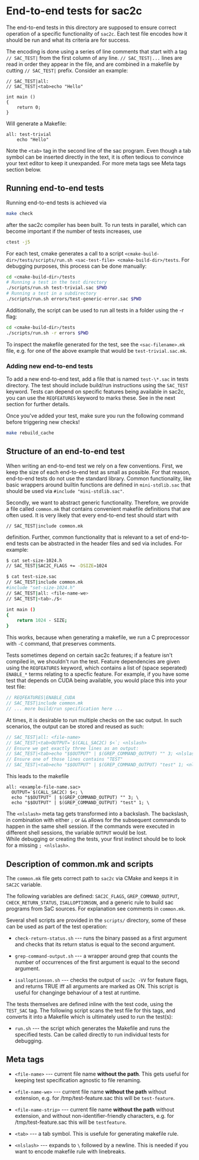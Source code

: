 End-to-end tests for sac2c
===================

The end-to-end tests in this directory are supposed to ensure correct operation of
a specific functionality of `sac2c`.  Each test file encodes how
it should be run and what its criteria are for success.

The encoding is done using a series of line comments that start with a tag
`// SAC_TEST|` from the first column of any line.  `// SAC_TEST|...` lines
are read in order they appear in the file, and are combined in a makefile
by cutting `// SAC_TEST|` prefix.  Consider an example:

```
// SAC_TEST|all:
// SAC_TEST|<tab>echo "Hello"

int main ()
{
    return 0;
}
```
Will generate a Makefile:

```
all: test-trivial
	echo "Hello"
```

Note the `<tab>` tag in the second line of the sac program.  Even though
a tab symbol can be inserted directly in the text, it is often tedious to
convince your text editor to keep it unexpanded.  For more meta tags see
Meta tags section below.

## Running end-to-end tests

Running end-to-end tests is achieved via

```sh
make check
```
after the sac2c compiler has been built.   To run tests in parallel, which
can become important if the number of tests increases, use
```sh
ctest -j5
```

For each test, cmake generates a call to a script
`<cmake-build-dir>/tests/scripts/run.sh <sac-test-file> <cmake-build-dir>/tests`.
For debugging purposes, this process can be done manually:
```sh
cd <cmake-build-dir>/tests
# Running a test in the test directory
./scripts/run.sh test-trivial.sac $PWD
# Running a test in a subdirectory
./scripts/run.sh errors/test-generic-error.sac $PWD
```

Additionally, the script can be used to run all tests in a folder using the -r flag:
```sh
cd <cmake-build-dir>/tests
./scripts/run.sh -r errors $PWD
```

To inspect the makefile generated for the test, see the `<sac-filename>.mk`
file, e.g. for one of the above example that would be `test-trivial.sac.mk`.

### Adding new end-to-end tests

To add a new end-to-end test, add a file that is named `test-\*.sac` in tests
directory. The test should include build/run instructions using the `SAC_TEST`
keyword. Tests can depend on specific features being available in sac2c, you
can use the `REQFEATURES` keyword to marks these. See in the next section for
further details.

Once you've added your test, make sure you run the following command before triggering new checks!
```sh
make rebuild_cache
```

## Structure of an end-to-end test

When writing an end-to-end test we rely on a few conventions.  First, we keep
the size of each end-to-end test as small as possible.  For that reason, end-to-end tests
do not use the standard library. Common functionality, like basic wrappers around
builtin functions are defined in `mini-stdlib.sac` that should be used via
`#include "mini-stdlib.sac"`.

Secondly, we want to abstract generic functionality. Therefore, we provide
a file called `common.mk` that contains convenient makefile definitions that
are often used.  It is very likely that every end-to-end test should start with 
```
// SAC_TEST|include common.mk
```
definition.  Further, common functionality that is relevant to a set of end-to-end
tests can be abstracted in the header files and sed via includes.  For example:

```sh
$ cat set-size-1024.h
// SAC_TEST|SAC2C_FLAGS += -DSIZE=1024

$ cat test-size.sac
// SAC_TEST|include common.mk
#include "set-size-1024.h"
// SAC_TEST|all: <file-name-we>
// SAC_TEST|<tab>./$<

int main ()
{
    return 1024 - SIZE;
}
```
This works, because when generating a makefile, we run a C preprocessor with
`-C` command, that preserves comments.

Tests sometimes depend on certain sac2c features; if a feature isn't compiled in,
we shouldn't run the test. Feature dependencies are given using the `REQFEATURES`
keyword, which contains a list of (space seperated) `ENABLE_*` terms relating to
a specfic feature. For example, if you have some test that depends on CUDA being
available, you would place this into your test file:

```c
// REQFEATURES|ENABLE_CUDA
// SAC_TEST|include common.mk
// ... more build/run specification here ...
```

At times, it is desirable to run multiple checks on the sac output. In such scenarios, the output can be stored and reused as such:
```c
// SAC_TEST|all: <file-name>
// SAC_TEST|<tab>OUTPUT=`$(CALL_SAC2C) $<`; <nlslash>
// Ensure we get exactly three lines as an output:
// SAC_TEST|<tab>echo "$$OUTPUT" | $(GREP_COMMAND_OUTPUT) "" 3; <nlslash>
// Ensure one of those lines contains "TEST"
// SAC_TEST|<tab>echo "$$OUTPUT" | $(GREP_COMMAND_OUTPUT) "test" 1; <nlslash>
```

This leads to the makefile
```
all: <example-file-name.sac>
  OUTPUT=`$(CALL_SAC2C) $<; \
  echo "$$OUTPUT" | $(GREP_COMMAND_OUTPUT) "" 3; \
  echo "$$OUTPUT" | $(GREP_COMMAND_OUTPUT) "test" 1; \

```  

The `<nlslash>` meta tag gets transformed into a backslash. The backslash, in combination with either `;` or `&&` allows for the subsequent commands to happen in the same shell session. If the commands were executed in different shell sessions, the variable `OUTPUT` would be lost.  
While debugging or creating the tests, your first instinct should be to look for a missing `; <nlslash>`.

## Description of common.mk and scripts

The `common.mk` file gets correct path to `sac2c` via CMake and keeps it in
`SAC2C` variable.

The following variables are defined: `SAC2C_FLAGS`, `GREP_COMMAND_OUTPUT`,
`CHECK_RETURN_STATUS`, `ISALLOPTIONSON`, and a generic rule to build sac programs
from SaC sources. For explanation see comments in `common.mk`.

Several shell scripts are provided in the `scripts/` directory, some of these
can be used as part of the test operation:

  * `check-return-status.sh` --- runs the binary passed as a first argument
    and checks that its return status is equal to the second argument.

  * `grep-command-output.sh` --- a wrapper around grep that counts the number
    of occurrences of the first argument is equal to the second argument.

  * `isalloptionson.sh` --- checks the output of `sac2c -VV` for feature flags,
    and returns TRUE iff all arguments are marked as ON. This script is useful
    for changinge behaviour of a test at runtime.

The tests themselves are defined inline with the test code, using the `TEST_SAC`
tag. The following script scans the test file for this tags, and converts it into
a Makefile which is ultimately used to run the test(s):

  * `run.sh` --- the script which generates the Makefile and runs the
    specified tests. Can be called directly to run individual tests for debugging.

## Meta tags

  * `<file-name>` --- current file name **without the path**.  This gets useful
    for keeping test specification agnostic to file renaming.

  * `<file-name-we>` --- current file name **without the path** without
    extension, e.g. for /tmp/test-feature.sac this will be `test-feature`.

  * `<file-name-strip>` --- current file name **without the path** without
    extension, and without non-identifier-friendly characters, e.g. for
    /tmp/test-feature.sac this will be `testfeature`.

  * `<tab>` --- a tab symbol.  This is usefule for generating makefile rule.

  * `<nlslash>` --- expands to `\` followed by a newline.  This is needed if
     you want to encode makefile rule with linebreaks.
